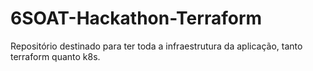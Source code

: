 # 6SOAT-Hackathon-Terraform

Repositório destinado para ter toda a infraestrutura da aplicação, tanto terraform quanto k8s.